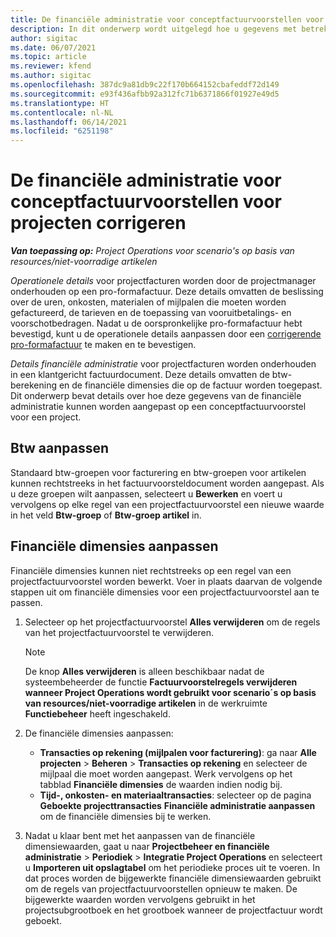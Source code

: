 ```yaml
---
title: De financiële administratie voor conceptfactuurvoorstellen voor projecten corrigeren
description: In dit onderwerp wordt uitgelegd hoe u gegevens met betrekking tot de financiële administratie voor een conceptfactuurvoorstel kunt aanpassen.
author: sigitac
ms.date: 06/07/2021
ms.topic: article
ms.reviewer: kfend
ms.author: sigitac
ms.openlocfilehash: 387dc9a81db9c22f170b664152cbafeddf72d149
ms.sourcegitcommit: e93f436afbb92a312fc71b6371866f01927e49d5
ms.translationtype: HT
ms.contentlocale: nl-NL
ms.lasthandoff: 06/14/2021
ms.locfileid: "6251198"
---
```

# <a name="correct-the-accounting-on-draft-project-invoice-proposals"></a>De financiële administratie voor conceptfactuurvoorstellen voor projecten corrigeren

_**Van toepassing op:** Project Operations voor scenario's op basis van resources/niet-voorradige artikelen_

*Operationele details* voor projectfacturen worden door de projectmanager onderhouden op een pro-formafactuur. Deze details omvatten de beslissing over de uren, onkosten, materialen of mijlpalen die moeten worden gefactureerd, de tarieven en de toepassing van vooruitbetalings- en voorschotbedragen. Nadat u de oorspronkelijke pro-formafactuur hebt bevestigd, kunt u de operationele details aanpassen door een [corrigerende pro-formafactuur](../proforma-invoicing/corrective-invoices.md) te maken en te bevestigen.

*Details financiële administratie* voor projectfacturen worden onderhouden in een klantgericht factuurdocument. Deze details omvatten de btw-berekening en de financiële dimensies die op de factuur worden toegepast. Dit onderwerp bevat details over hoe deze gegevens van de financiële administratie kunnen worden aangepast op een conceptfactuurvoorstel voor een project.

## <a name="adjust-sales-tax"></a>Btw aanpassen

Standaard btw-groepen voor facturering en btw-groepen voor artikelen kunnen rechtstreeks in het factuurvoorsteldocument worden aangepast. Als u deze groepen wilt aanpassen, selecteert u **Bewerken** en voert u vervolgens op elke regel van een projectfactuurvoorstel een nieuwe waarde in het veld **Btw-groep** of **Btw-groep artikel** in.

## <a name="adjust-financial-dimensions"></a>Financiële dimensies aanpassen

Financiële dimensies kunnen niet rechtstreeks op een regel van een projectfactuurvoorstel worden bewerkt. Voer in plaats daarvan de volgende stappen uit om financiële dimensies voor een projectfactuurvoorstel aan te passen.

1. Selecteer op het projectfactuurvoorstel **Alles verwijderen** om de regels van het projectfactuurvoorstel te verwijderen.

    > [!NOTE]
    > De knop **Alles verwijderen** is alleen beschikbaar nadat de systeembeheerder de functie **Factuurvoorstelregels verwijderen wanneer Project Operations wordt gebruikt voor scenario´s op basis van resources/niet-voorradige artikelen** in de werkruimte **Functiebeheer** heeft ingeschakeld.

2. De financiële dimensies aanpassen:

    - **Transacties op rekening (mijlpalen voor facturering)**: ga naar **Alle projecten** \> **Beheren** \> **Transacties op rekening** en selecteer de mijlpaal die moet worden aangepast. Werk vervolgens op het tabblad **Financiële dimensies** de waarden indien nodig bij.
    - **Tijd-, onkosten- en materiaaltransacties**: selecteer op de pagina **Geboekte projecttransacties** **Financiële administratie aanpassen** om de financiële dimensies bij te werken.

3. Nadat u klaar bent met het aanpassen van de financiële dimensiewaarden, gaat u naar **Projectbeheer en financiële administratie** \> **Periodiek** \> **Integratie Project Operations** en selecteert u **Importeren uit opslagtabel** om het periodieke proces uit te voeren. In dat proces worden de bijgewerkte financiële dimensiewaarden gebruikt om de regels van projectfactuurvoorstellen opnieuw te maken. De bijgewerkte waarden worden vervolgens gebruikt in het projectsubgrootboek en het grootboek wanneer de projectfactuur wordt geboekt.
